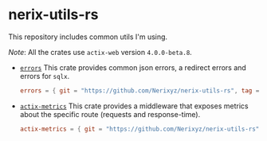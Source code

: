 # nerix-utils-rs

This repository includes common utils I'm using.

_Note_: All the crates use `actix-web` version `4.0.0-beta.8`.

* [`errors`](errors)
    This crate provides common json errors, a redirect errors and errors for `sqlx`.
    ```toml
    errors = { git = "https://github.com/Nerixyz/nerix-utils-rs", tag = "errors-v0.2.2" }
    ```

* [`actix-metrics`](actix-metrics) 
    This crate provides a middleware that exposes metrics about the specific route (requests and response-time).
    ```toml
    actix-metrics = { git = "https://github.com/Nerixyz/nerix-utils-rs", tag = "actix-metrics-v0.4.0" }
    ```
